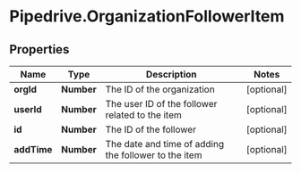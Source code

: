 # Pipedrive.OrganizationFollowerItem

## Properties

Name | Type | Description | Notes
------------ | ------------- | ------------- | -------------
**orgId** | **Number** | The ID of the organization | [optional] 
**userId** | **Number** | The user ID of the follower related to the item | [optional] 
**id** | **Number** | The ID of the follower | [optional] 
**addTime** | **Number** | The date and time of adding the follower to the item | [optional] 


